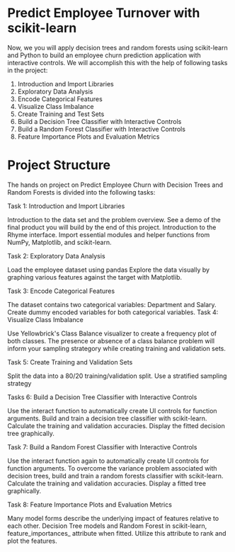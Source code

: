 # Predict Employee Turnover with scikit-learn

Now, we you will apply decision trees and random forests using scikit-learn and Python to build an employee churn prediction application with interactive controls. We will accomplish this with the help of following tasks in the project:

1. Introduction and Import Libraries
2. Exploratory Data Analysis
3. Encode Categorical Features
4. Visualize Class Imbalance
5. Create Training and Test Sets
6. Build a Decision Tree Classifier with Interactive Controls
7. Build a Random Forest Classifier with Interactive Controls
8. Feature Importance Plots and Evaluation Metrics

# Project Structure

The hands on project on Predict Employee Churn with Decision Trees and Random Forests is divided into the following tasks:

Task 1: Introduction and Import Libraries

Introduction to the data set and the problem overview.
See a demo of the final product you will build by the end of this project.
Introduction to the Rhyme interface.
Import essential modules and helper functions from NumPy, Matplotlib, and scikit-learn.

Task 2: Exploratory Data Analysis

Load the employee dataset using pandas
Explore the data visually by graphing various features against the target with Matplotlib.

Task 3: Encode Categorical Features

The dataset contains two categorical variables: Department and Salary.
Create dummy encoded variables for both categorical variables.
Task 4: Visualize Class Imbalance

Use Yellowbrick's Class Balance visualizer to create a frequency plot of both classes.
The presence or absence of a class balance problem will inform your sampling strategory while creating training and validation sets.

Task 5: Create Training and Validation Sets

Split the data into a 80/20 training/validation split.
Use a stratified sampling strategy

Tasks 6: Build a Decision Tree Classifier with Interactive Controls

Use the interact function to automatically create UI controls for function arguments.
Build and train a decision tree classifier with scikit-learn.
Calculate the training and validation accuracies.
Display the fitted decision tree graphically.

Task 7: Build a Random Forest Classifier with Interactive Controls

Use the interact function again to automatically create UI controls for function arguments.
To overcome the variance problem associated with decision trees, build and train a random forests classifier with scikit-learn.
Calculate the training and validation accuracies.
Display a fitted tree graphically.

Task 8: Feature Importance Plots and Evaluation Metrics

Many model forms describe the underlying impact of features relative to each other.
Decision Tree models and Random Forest in scikit-learn, feature_importances_ attribute when fitted.
Utilize this attribute to rank and plot the features.

